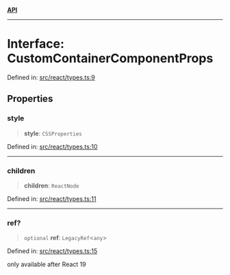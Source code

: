[**API**](../../API.md)

***

# Interface: CustomContainerComponentProps

Defined in: [src/react/types.ts:9](https://github.com/inokawa/virtua/blob/05639da613faa73c808608926743fef04c3d8529/src/react/types.ts#L9)

## Properties

### style

> **style**: `CSSProperties`

Defined in: [src/react/types.ts:10](https://github.com/inokawa/virtua/blob/05639da613faa73c808608926743fef04c3d8529/src/react/types.ts#L10)

***

### children

> **children**: `ReactNode`

Defined in: [src/react/types.ts:11](https://github.com/inokawa/virtua/blob/05639da613faa73c808608926743fef04c3d8529/src/react/types.ts#L11)

***

### ref?

> `optional` **ref**: `LegacyRef`\<`any`\>

Defined in: [src/react/types.ts:15](https://github.com/inokawa/virtua/blob/05639da613faa73c808608926743fef04c3d8529/src/react/types.ts#L15)

only available after React 19
